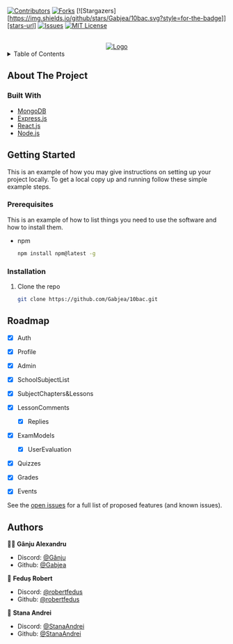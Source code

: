 <div id="top"></div>

[![Contributors][contributors-shield]][contributors-url]
[![Forks][forks-shield]][forks-url]
[![Stargazers][https://img.shields.io/github/stars/Gabjea/10bac.svg?style=for-the-badge]][stars-url]
[![Issues][issues-shield]][issues-url]
[![MIT License][license-shield]][license-url]


<!-- PROJECT LOGO -->
<br />
<div align="center">
  <a href="https://github.com/Gabjea/10bac">
  <a href="https://imgbb.com/"><img src="https://i.ibb.co/NyM5m0G/Untitled-3.png" alt="Logo" border="0"></a>  </a>


</div>



<!-- TABLE OF CONTENTS -->
<details>
  <summary>Table of Contents</summary>
  <ol>
    <li>
      <a href="#about-the-project">About The Project</a>
      <ul>
        <li><a href="#built-with">Built With</a></li>
      </ul>
    </li>
    <li>
      <a href="#getting-started">Getting Started</a>
      <ul>
        <li><a href="#prerequisites">Prerequisites</a></li>
        <li><a href="#installation">Installation</a></li>
      </ul>
    </li>
    <li><a href="#usage">Usage</a></li>
    <li><a href="#roadmap">Roadmap</a></li>
    <li><a href="#contributing">Contributing</a></li>
    <li><a href="#license">License</a></li>
    <li><a href="#contact">Contact</a></li>
    <li><a href="#acknowledgments">Acknowledgments</a></li>
  </ol>
</details>



<!-- ABOUT THE PROJECT -->
## About The Project





### Built With

* [MongoDB](https://www.mongodb.com)
* [Express.js](https://expressjs.com)
* [React.js](https://reactjs.org/)
* [Node.js](https://nodejs.org/en/)


<!-- GETTING STARTED -->
## Getting Started

This is an example of how you may give instructions on setting up your project locally.
To get a local copy up and running follow these simple example steps.

### Prerequisites

This is an example of how to list things you need to use the software and how to install them.
* npm
  ```sh
  npm install npm@latest -g
  ```

### Installation


1. Clone the repo
   ```sh
   git clone https://github.com/Gabjea/10bac.git
   ```



<!-- ROADMAP -->
## Roadmap

- [x] Auth 
- [x] Profile
- [x] Admin
- [x] SchoolSubjectList
- [x] SubjectChapters&Lessons 
- [x] LessonComments 
    - [x] Replies
- [x] ExamModels
    - [x] UserEvaluation 
- [x] Quizzes
- [x] Grades
- [x] Events


See the [open issues](https://github.com/Gabjea/10bac/issues) for a full list of proposed features (and known issues).


## Authors

🧙‍♂️ **Gânju Alexandru**

- Discord: [@Gânju](https://discordapp.com/users/254597100602523648)
- Github: [@Gabjea](https://github.com/Gabjea)

👳 **Feduș Robert**

- Discord: [@robertfedus](https://discordapp.com/users/269884751416918019)
- Github: [@robertfedus](https://github.com/robertfedus)

👾 **Stana Andrei**

- Discord: [@StanaAndrei](https://discordapp.com/users/466946127179022346)
- Github: [@StanaAndrei](https://github.com/StanaAndrei)


<!-- MARKDOWN LINKS & IMAGES -->
<!-- https://www.markdownguide.org/basic-syntax/#reference-style-links -->
[contributors-shield]: https://img.shields.io/github/contributors/Gabjea/10bac.svg?style=for-the-badge
[contributors-url]: https://github.com/Gabjea/10bac/graphs/contributors
[forks-shield]: https://img.shields.io/github/forks/Gabjea/10bac.svg?style=for-the-badge
[forks-url]: https://github.com/Gabjea/10bac/network/members
[stars-shield]: https://img.shields.io/github/stars/Gabjea/10bac.svg?style=for-the-badge
[stars-url]: https://github.com/Gabjea/10bac/stargazers
[issues-shield]: https://img.shields.io/github/issues/Gabjea/10bac.svg?style=for-the-badge
[issues-url]: https://github.com/Gabjea/10bac/issues
[license-shield]: https://img.shields.io/github/license/othneildrew/Best-README-Template.svg?style=for-the-badge
[license-url]: https://github.com/Gabjea/10bac/LICENSE.TXT
